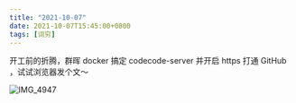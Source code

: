 ```yaml
---
title: "2021-10-07"
date: 2021-10-07T15:45:00+0800
tags: [词穷]
---
```


开工前的折腾，群晖 docker 搞定 codecode-server 并开启 https 打通 GitHub ，试试浏览器发个文～

<!-- more -->

![IMG_4947](https://lmm.elizen.me/images/2021/10/IMG_4947.JPEG)